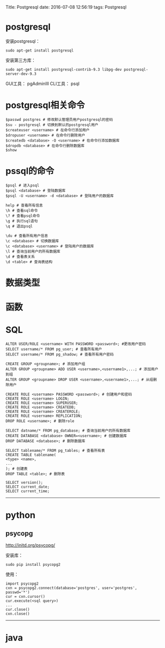 Title: Postgresql
date: 2016-07-08 12:56:19
tags: Postgresql

# postgresql

安装postgresql：

    sudo apt-get install postgresql

安装第三方库：

    sudo apt-get install postgresql-contrib-9.3 libpg-dev postgresql-server-dev-9.3

GUI工具： pgAdminIII
CLI工具： psql

# postgresql相关命令

    $passwd postgres # 修改默认管理员用户postgresql的密码
    $su - postgresql # 切换到默认的postgresql用户
    $createuser <username> # 在命令行添加用户
    $dropuser <username> # 在命令行删除用户
    $createdb <database> -O <username> # 在命令行添加数据库
    $dropdb <database> # 在命令行删除数据库
    $show

# pssql的命令

    $psql # 进入psql
    $psql <database> # 登陆数据库
    $psql -U <username> -d <database> # 登陆用户的数据库

    help # 查看所有信息
    \h # 查看sql命令
    \? # 查看psql命令
    \g # 执行sql语句
    \q # 退出psql

    \du # 查看所有用户信息
    \c <database> # 切换数据库
    \c <database> <username> # 登陆用户的数据库
    \l # 查询当前用户的所有数据库
    \d # 查看表关系
    \d <table> # 查询表结构

# 数据类型

# 函数

# SQL

    ALTER USER/ROLE <username> WITH PASSWORD <password>; #更改用户密码
    SELECT username/* FROM pg_user; # 查看所有用户
    SELECT username/* FROM pg_shadow; # 查看所有用户密码

    CREATE GROUP <groupname>; # 添加用户组
    ALTER GROUP <groupname> ADD USER <username>,<username1>,...; # 添加用户到组
    ALTER GROUP <groupname> DROP USER <username>,<username1>,...; # 从组删除用户

    CREATE ROLE <username> PASSWORD <password>; # 创建用户和密码
    CREATE ROLE <username> LOGIN;
    CREATE ROLE <username> SUPERUSER;
    CREATE ROLE <username> CREATEDB;
    CREATE ROLE <username> CREATEROLE;
    CREATE ROLE <username> REPLICATION;
    DROP ROLE <username>; # 删除role

    SELECT datname/* FROM pg_database; # 查询当前用户的所有数据库
    CREATE DATABASE <database> OWNER=<username>; # 创建数据库
    DROP DATABASE <database>; # 删除数据库

    SELECT tablename/* FROM pg_tables; # 查看所有表
    CREATE TABLE tablename(
    <type> <name>,
    ...
    ); # 创建表
    DROP TABLE <table>; # 删除表

    SELECT version();
    SELECT current_date;
    SELECT current_time;

***

# python

## psycopg

<http://initd.org/psycopg/>

安装库：

    sudo pip install psycopg2

使用：

    import psycopg2
    cxn = psycopg2.connect(database='postgres', user='postgres', passwd='*')
    cur = cxn.cursor()
    cur.execute(<sql query>)
    ...
    cur.close()
    cxn.close()

***

# java

